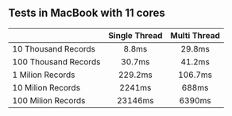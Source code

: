 ## Tests in MacBook with 11 cores

|                      | Single Thread | Multi Thread |
| :------------------- | :-----------: | :----------: |
| 10 Thousand Records  |     8.8ms     |    29.8ms    |
| 100 Thousand Records |    30.7ms     |    41.2ms    |
| 1 Milion Records     |    229.2ms    |   106.7ms    |
| 10 Milion Records    |    2241ms     |    688ms     |
| 100 Milion Records   |    23146ms    |    6390ms    |
